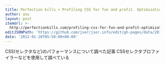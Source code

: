 ```yaml
---
title: Perfection kills » Profiling CSS for fun and profit. Optimization notes.
author: azu
layout: post
itemUrl: >-
  http://perfectionkills.com/profiling-css-for-fun-and-profit-optimization-notes/
editJSONPath: 'https://github.com/jser/jser.info/edit/gh-pages/data/2012/01/index.json'
date: '2012-01-28T05:50:00+00:00'
---
```

CSS(セレクタなど)のパフォーマンスについて調べた記事
CSSセレクタプロファイラーなどを使用して調べている
